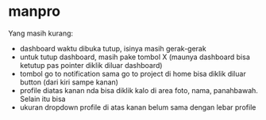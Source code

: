 # manpro
Yang masih kurang:
- dashboard waktu dibuka tutup, isinya masih gerak-gerak
- untuk tutup dashboard, masih pake tombol X (maunya dashboard bisa ketutup pas pointer diklik diluar dashboard)
- tombol go to notification sama go to project di home bisa diklik diluar button (dari kiri sampe kanan)
- profile diatas kanan nda bisa diklik kalo di area foto, nama, panahbawah. Selain itu bisa
- ukuran dropdown profile di atas kanan belum sama dengan lebar profile
